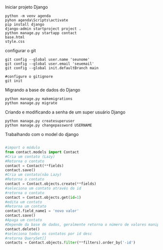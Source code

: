 Iniciar projeto Django

````
python -m venv agenda
pyhon agenda\Scripts\activate
pip install django
django-admin startproject project .
python manage.py startapp contact
base.html
style.css

````

configurar o git

````
git config --global user.name 'seunome'
git config --global user.email 'seuemail'
git config --global init.defaultBranch main

#configure o gitignore
git init

````
Migrando a base de dados do Django

````
python manage.py makemigrations
python manage.py migrate
````
Criando e modificando a senha de um super usuário Django

````
python manage.py createsuperuser
python manage.py changepassword USERNAME
````

Trabalhando com o model do django

````python

#import o módulo
from contact.models import Contact
#Cria um contato (Lazy)
#Retorna o contato
contact = Contact(**fields)
contact.save()
#Cria um contato(não Lazy)
#Retorna o contato
contact = Contact.objects.create(**fields)
#seleciona um contato através do id
#retorna o contato
contact = Contact.objects.get(id=1)
#edita um contato
#Retorna um contato
contact.field_name1 = 'novo valor'
contact.save()
#Apaga um contato
#Depende da base de dados, geralmente retorna o número de valores manipulado na base de dados
contact.delete()
#seleciona todos os contatos por id desc
#retorna QuerySet[]
contacts = Contact.objects.filter(**filters).order_by('-id')
````